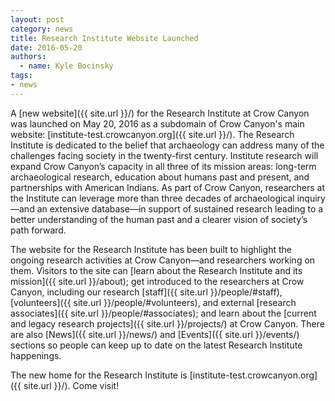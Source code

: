 ```yaml
---
layout: post
category: news
title: Research Institute Website Launched
date: 2016-05-20
authors:
  - name: Kyle Bocinsky
tags:
- news
---
```


A [new website]({{ site.url }}/) for the Research Institute at Crow Canyon was launched on May 20, 2016 as a subdomain of Crow Canyon's main website: [institute-test.crowcanyon.org]({{ site.url }}/). The Research Institute is dedicated to the belief that archaeology can address many of the challenges facing society in the twenty-first century. Institute research will expand Crow Canyon’s capacity in all three of its mission areas: long-term archaeological research, education about humans past and present, and partnerships with American Indians. As part of Crow Canyon, researchers at the Institute can leverage more than three decades of archaeological inquiry—and an extensive database—in support of sustained research leading to a better understanding of the human past and a clearer vision of society’s path forward.

The website for the Research Institute has been built to highlight the ongoing research activities at Crow Canyon—and researchers working on them. Visitors to the site can [learn about the Research Institute and its mission]({{ site.url }}/about); get introduced to the researchers at Crow Canyon, including our research [staff]({{ site.url }}/people/#staff), [volunteers]({{ site.url }}/people/#volunteers), and external [research associates]({{ site.url }}/people/#associates); and learn about the [current and legacy research projects]({{ site.url }}/projects/) at Crow Canyon. There are also [News]({{ site.url }}/news/) and [Events]({{ site.url }}/events/) sections so people can keep up to date on the latest Research Institute happenings.

The new home for the Research Institute is [institute-test.crowcanyon.org]({{ site.url }}/). Come visit!